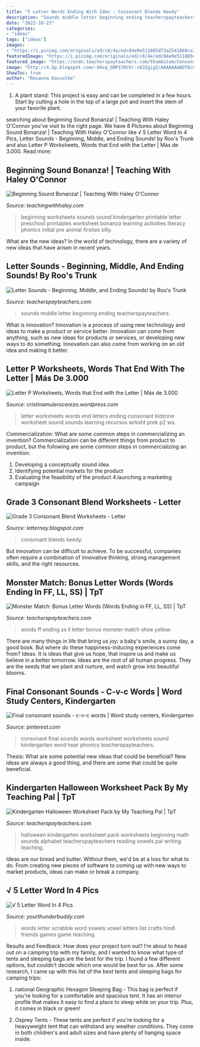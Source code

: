 ```yaml
---
title: "5 Letter Words Ending With Iden : Consonant Blends Keedy"
description: "Sounds middle letter beginning ending teacherspayteachers"
date: "2022-10-23"
categories:
- "ideas"
tags: ["ideas"]
images:
- "https://i.pinimg.com/originals/ed/c8/4e/edc84e0e511885d73a2541808ca3bf71.png"
featuredImage: "https://i.pinimg.com/originals/ed/c8/4e/edc84e0e511885d73a2541808ca3bf71.png"
featured_image: "https://ecdn.teacherspayteachers.com/thumbitem/Consonant-Blends-Worksheets-4446369-1552585893/original-4446369-1.jpg"
image: "http://4.bp.blogspot.com/-6Hxq_GNP1lM/Ur-sA3ZgigI/AAAAAAAADT0/AIaHBzDAgTs/s1600/TPT+6.png"
ShowToc: true
author: "Rosanna Kassulke"
---
```



1. A plant stand: This project is easy and can be completed in a few hours. Start by cutting a hole in the top of a large pot and insert the stem of your favorite plant.

	

		
searching about Beginning Sound Bonanza! | Teaching With Haley O&#039;Connor you've visit to the right page. We have 8 Pictures about Beginning Sound Bonanza! | Teaching With Haley O&#039;Connor like √ 5 Letter Word In 4 Pics, Letter Sounds - Beginning, Middle, and Ending Sounds! by Roo&#039;s Trunk and also Letter P Worksheets, Words that End with the Letter | Más de 3.000. Read more:
		
    
## Beginning Sound Bonanza! | Teaching With Haley O&#039;Connor

<img loading=lazy src="http://4.bp.blogspot.com/-6Hxq_GNP1lM/Ur-sA3ZgigI/AAAAAAAADT0/AIaHBzDAgTs/s1600/TPT+6.png" onerror="this.onerror=null;this.src='https://tse1.mm.bing.net/th?id=OIP.aY5RKYbM6487NjK7rCP3MwHaJy&amp;pid=15.1';" alt="Beginning Sound Bonanza! | Teaching With Haley O&#039;Connor">

_Source: teachingwithhaley.com_

>beginning worksheets sounds sound kindergarten printable letter preschool printables worksheet bonanza learning activities literacy phonics initial pre animal firsties silly. 

	

What are the new ideas?
In the world of technology, there are a variety of new ideas that have arisen in recent years.

    
## Letter Sounds - Beginning, Middle, And Ending Sounds! By Roo&#039;s Trunk

<img loading=lazy src="https://ecdn.teacherspayteachers.com/thumbitem/Letter-Sounds-Beginning-Middle-and-Ending-Sounds-2038016-1503071040/original-2038016-1.jpg" onerror="this.onerror=null;this.src='https://tse1.mm.bing.net/th?id=OIP.IppmkisGVtGuGZyXVf3NGgAAAA&amp;pid=15.1';" alt="Letter Sounds - Beginning, Middle, and Ending Sounds! by Roo&#039;s Trunk">

_Source: teacherspayteachers.com_

>sounds middle letter beginning ending teacherspayteachers. 

	

What is innovation?
Innovation is a process of using new technology and ideas to make a product or service better. Innovation can come from anything, such as new ideas for products or services, or developing new ways to do something. Innovation can also come from working on an old idea and making it better.

    
## Letter P Worksheets, Words That End With The Letter | Más De 3.000

<img loading=lazy src="http://www.kidzone.ws/prek_wrksht/learning-letters/p2.gif" onerror="this.onerror=null;this.src='https://tse1.mm.bing.net/th?id=OIP.Chfkr3jxv78ybKgHr8JZ3QHaJ3&amp;pid=15.1';" alt="Letter P Worksheets, Words that End with the Letter | Más de 3.000">

_Source: cristinamulerocerezo.wordpress.com_

>letter worksheets words end letters ending consonant kidzone worksheet sound sounds learning recursos wrksht prek p2 ws. 

	

Commercialization: What are some common steps in commercializing an invention?
Commercialization can be different things from product to product, but the following are some common steps in commercializing an invention:
1. Developing a conceptually sound idea 
2. Identifying potential markets for the product 
3. Evaluating the feasibility of the product 
4.launching a marketing campaign 

    
## Grade 3 Consonant Blend Worksheets - Letter

<img loading=lazy src="https://ecdn.teacherspayteachers.com/thumbitem/Consonant-Blends-Worksheets-4446369-1552585893/original-4446369-1.jpg" onerror="this.onerror=null;this.src='https://tse4.mm.bing.net/th?id=OIP.xZmCarcwtM1u4SDdzwFLvAAAAA&amp;pid=15.1';" alt="Grade 3 Consonant Blend Worksheets - Letter">

_Source: letternay.blogspot.com_

>consonant blends keedy. 

	

But innovation can be difficult to achieve. To be successful, companies often require a combination of innovative thinking, strong management skills, and the right resources.

    
## Monster Match: Bonus Letter Words (Words Ending In FF, LL, SS) | TpT

<img loading=lazy src="https://ecdn.teacherspayteachers.com/thumbitem/Monster-Match-Bonus-Letter-Words-Words-Ending-in-FF-LL-SS--2944957-1500873639/original-2944957-3.jpg" onerror="this.onerror=null;this.src='https://tse2.mm.bing.net/th?id=OIP.lfQTgzLzCu_kUQLqOxirVgAAAA&amp;pid=15.1';" alt="Monster Match: Bonus Letter Words (Words Ending in FF, LL, SS) | TpT">

_Source: teacherspayteachers.com_

>words ff ending ss ll letter bonus monster match shoe yellow. 

	

There are many things in life that bring us joy: a baby's smile, a sunny day, a good book. But where do these happiness-inducing experiences come from? Ideas. It is ideas that give us hope, that inspire us and make us believe in a better tomorrow. Ideas are the root of all human progress. They are the seeds that we plant and nurture, and watch grow into beautiful blooms.

    
## Final Consonant Sounds - C-v-c Words | Word Study Centers, Kindergarten

<img loading=lazy src="https://i.pinimg.com/originals/ba/2b/c0/ba2bc01cb0f25120378c8c04143b300e.jpg" onerror="this.onerror=null;this.src='https://tse2.mm.bing.net/th?id=OIP.5SM1E8C2pOy0mvq7r-6GuQAAAA&amp;pid=15.1';" alt="Final consonant sounds - c-v-c words | Word study centers, Kindergarten">

_Source: pinterest.com_

>consonant final sounds words worksheet worksheets sound kindergarten word hear phonics teacherspayteachers. 

	

Thesis: What are some potential new ideas that could be beneficial?
New ideas are always a good thing, and there are some that could be quite beneficial.

    
## Kindergarten Halloween Worksheet Pack By My Teaching Pal | TpT

<img loading=lazy src="https://ecdn.teacherspayteachers.com/thumbitem/Kindergarten-Halloween-Worksheet-Pack-50-off-for-the-first-24hrs--3430207-1556757203/original-3430207-3.jpg" onerror="this.onerror=null;this.src='https://tse3.mm.bing.net/th?id=OIP.-WchT1LmoMESIvfgMRY94wAAAA&amp;pid=15.1';" alt="Kindergarten Halloween Worksheet Pack by My Teaching Pal | TpT">

_Source: teacherspayteachers.com_

>halloween kindergarten worksheet pack worksheets beginning math sounds alphabet teacherspayteachers reading vowels pal writing teaching. 

	

Ideas are our bread and butter. Without them, we'd be at a loss for what to do. From creating new pieces of software to coming up with new ways to market products, ideas can make or break a company.

    
## √ 5 Letter Word In 4 Pics

<img loading=lazy src="https://i.pinimg.com/originals/ed/c8/4e/edc84e0e511885d73a2541808ca3bf71.png" onerror="this.onerror=null;this.src='https://tse1.mm.bing.net/th?id=OIP.iiFiYW4o8xLs41B3yckBZAHaNL&amp;pid=15.1';" alt="√ 5 Letter Word In 4 Pics">

_Source: yourthunderbuddy.com_

>words letter scrabble word vowels vowel letters list crafts hindi friends games game teaching. 

	

Results and Feedback: How does your project turn out?
I’m about to head out on a camping trip with my family, and I wanted to know what type of tents and sleeping bags are the best for the trip. I found a few different options, but couldn’t decide which one would be best for us. After some research, I came up with this list of the best tents and sleeping bags for camping trips:
1) national Geographic Hexagon Sleeping Bag - This bag is perfect if you're looking for a comfortable and spacious tent. It has an interior profile that makes it easy to find a place to sleep while on your trip. Plus, it comes in black or green!

2) Osprey Tents - These tents are perfect if you're looking for a heavyweight tent that can withstand any weather conditions. They come in both children's and adult sizes and have plenty of hanging space inside.

